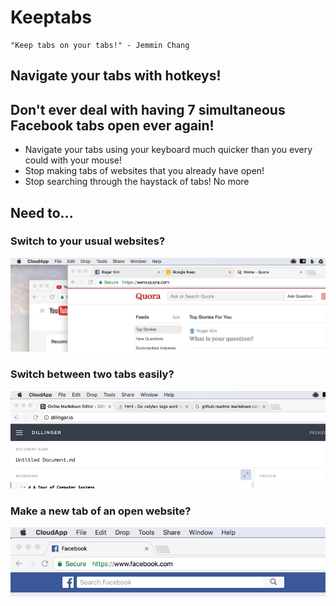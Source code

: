 # Keeptabs
    "Keep tabs on your tabs!" - Jemmin Chang

## Navigate your tabs with hotkeys!

## Don't ever deal with having 7 simultaneous Facebook tabs open ever again!

* Navigate your tabs using your keyboard much quicker than you every could with
your mouse!
* Stop making tabs of websites that you already have open!
* Stop searching through the haystack of tabs! No more 

## Need to...

### Switch to your usual websites?

![Normal Demo](demo.gif "switch between tabs quickly!")

### Switch between two tabs easily?

![Switch Demo](switch_demo.gif "switch between two tabs!")

### Make a new tab of an open website?

![Duplicate Demo](dupTab.gif "duplicate tabs if you want!")
